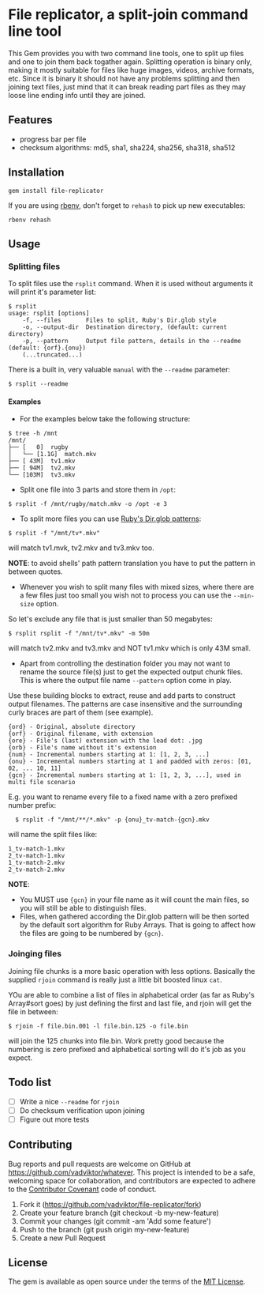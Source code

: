 # File replicator, a split-join command line tool

This Gem provides you with two command line tools, one to split up files and one to join them back togather again.
Splitting operation is binary only, making it mostly suitable for files like huge images, videos, archive formats, etc. Since it is binary it should not have any problems splitting and then joining text files, just mind that it can break reading part files as they may loose line ending info until they are joined.

## Features

- progress bar per file
- checksum algorithms: md5, sha1, sha224, sha256, sha318, sha512


## Installation

    gem install file-replicator

If you are using [rbenv](https://github.com/rbenv/rbenv), don't forget to `rehash` to pick up new executables:

    rbenv rehash

## Usage

### Splitting files

To split files use the `rsplit` command. When it is used without arguments it will print it's parameter list:
    
```
$ rsplit
usage: rsplit [options]
    -f, --files       Files to split, Ruby's Dir.glob style
    -o, --output-dir  Destination directory, (default: current directory)
    -p, --pattern     Output file pattern, details in the --readme (default: {orf}.{onu})
    (...truncated...)
```

There is a built in, very valuable `manual` with the `--readme` parameter:

    $ rsplit --readme

#### Examples

* For the examples below take the following structure:

```
$ tree -h /mnt
/mnt/
├── [   0]  rugby
│   └── [1.1G]  match.mkv
├── [ 43M]  tv1.mkv
├── [ 94M]  tv2.mkv
└── [103M]  tv3.mkv
```

* Split one file into 3 parts and store them in `/opt`:

```
$ rsplit -f /mnt/rugby/match.mkv -o /opt -e 3
```
    
* To split more files you can use [Ruby's Dir.glob patterns](https://ruby-doc.org/core-2.3.0/Dir.html#method-c-glob):
```    
$ rsplit -f "/mnt/tv*.mkv"
```
    
will match tv1.mvk, tv2.mkv and tv3.mkv too.    

**NOTE**: to avoid shells' path pattern translation you have to put the pattern in between quotes.

* Whenever you wish to split many files with mixed sizes, where there are a few files just too small you wish not to process you can use the `--min-size` option.

So let's exclude any file that is just smaller than 50 megabytes:  

```
$ rsplit rsplit -f "/mnt/tv*.mkv" -m 50m
```

will match tv2.mkv and tv3.mkv and NOT tv1.mkv which is only 43M small.

* Apart from controlling the destination folder you may not want to rename the source file(s) just to get the expected output chunk files. This is where the output file name `--pattern` option come in play.

Use these building blocks to extract, reuse and add parts to construct output filenames.
The patterns are case insensitive and the surrounding curly braces are part of them (see example).

    {ord} - Original, absolute directory
    {orf} - Original filename, with extension
    {ore} - File's (last) extension with the lead dot: .jpg
    {orb} - File's name without it's extension
    {num} - Incremental numbers starting at 1: [1, 2, 3, ...]
    {onu} - Incremental numbers starting at 1 and padded with zeros: [01, 02, ... 10, 11]
    {gcn} - Incremental numbers starting at 1: [1, 2, 3, ...], used in multi file scenario

  E.g. you want to rename every file to a fixed name with a zero prefixed number prefix:
   
```
  $ rsplit -f "/mnt/**/*.mkv" -p {onu}_tv-match-{gcn}.mkv
```

will name the split files like:

```
1_tv-match-1.mkv
2_tv-match-1.mkv
1_tv-match-2.mkv
2_tv-match-2.mkv
```

**NOTE**:
  - You MUST use `{gcn}` in your file name as it will count the main files, so you will still be able to distinguish files.
  - Files, when gathered according the Dir.glob pattern will be then sorted by the default sort algorithm for Ruby Arrays. That is going to affect how the files are going to be numbered by `{gcn}`.

### Joinging files

Joining file chunks is a more basic operation with less options.
Basically the supplied `rjoin` command is really just a little bit boosted linux `cat`.

YOu are able to combine a list of files in alphabetical order (as far as Ruby's Array#sort goes) by just defining the first and last file, and rjoin will get the file in between:

    $ rjoin -f file.bin.001 -l file.bin.125 -o file.bin
    
will join the 125 chunks into file.bin. Work pretty good because the numbering is zero prefixed and alphabetical sorting will do it's job as you expect.

## Todo list

- [ ] Write a nice `--readme` for `rjoin`
- [ ] Do checksum verification upon joining
- [ ] Figure out more tests

## Contributing

Bug reports and pull requests are welcome on GitHub at https://github.com/vadviktor/whatever. This project is intended to be a safe, welcoming space for collaboration, and contributors are expected to adhere to the [Contributor Covenant](CODE_OF_CONDUCT.md) code of conduct. 

1. Fork it (https://github.com/vadviktor/file-replicator/fork)
2. Create your feature branch (git checkout -b my-new-feature)
3. Commit your changes (git commit -am 'Add some feature')
4. Push to the branch (git push origin my-new-feature)
5. Create a new Pull Request

## License

The gem is available as open source under the terms of the [MIT License](LICENSE.txt).
